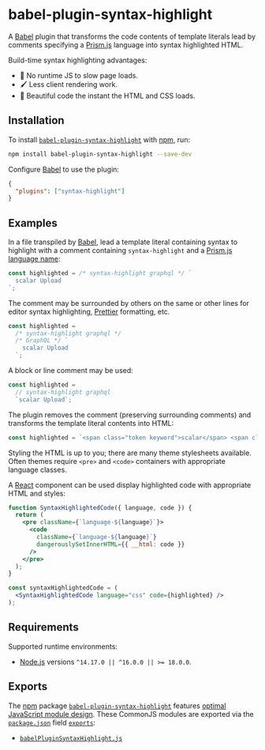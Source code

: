 # babel-plugin-syntax-highlight

A [Babel](https://babeljs.io) plugin that transforms the code contents of template literals lead by comments specifying a [Prism.js](https://prismjs.com) language into syntax highlighted HTML.

Build-time syntax highlighting advantages:

- 🚀 No runtime JS to slow page loads.
- 🖌 Less client rendering work.
- 🎨 Beautiful code the instant the HTML and CSS loads.

## Installation

To install [`babel-plugin-syntax-highlight`](https://npm.im/babel-plugin-syntax-highlight) with [npm](https://npmjs.com/get-npm), run:

```sh
npm install babel-plugin-syntax-highlight --save-dev
```

Configure [Babel](https://babeljs.io) to use the plugin:

```json
{
  "plugins": ["syntax-highlight"]
}
```

## Examples

In a file transpiled by [Babel](https://babeljs.io), lead a template literal containing syntax to highlight with a comment containing `syntax-highlight` and a [Prism.js language name](https://prismjs.com/#supported-languages):

```js
const highlighted = /* syntax-highlight graphql */ `
  scalar Upload
`;
```

The comment may be surrounded by others on the same or other lines for editor syntax highlighting, [Prettier](https://prettier.io) formatting, etc.

```js
const highlighted =
  /* syntax-highlight graphql */
  /* GraphQL */ `
    scalar Upload
  `;
```

A block or line comment may be used:

```js
const highlighted =
  // syntax-highlight graphql
  `scalar Upload`;
```

The plugin removes the comment (preserving surrounding comments) and transforms the template literal contents into HTML:

```js
const highlighted = `<span class="token keyword">scalar</span> <span class="token class-name">Upload</span>`;
```

Styling the HTML is up to you; there are many theme stylesheets available. Often themes require `<pre>` and `<code>` containers with appropriate language classes.

A [React](https://reactjs.org) component can be used display highlighted code with appropriate HTML and styles:

```jsx
function SyntaxHighlightedCode({ language, code }) {
  return (
    <pre className={`language-${language}`}>
      <code
        className={`language-${language}`}
        dangerouslySetInnerHTML={{ __html: code }}
      />
    </pre>
  );
}
```

```jsx
const syntaxHighlightedCode = (
  <SyntaxHighlightedCode language="css" code={highlighted} />
);
```

## Requirements

Supported runtime environments:

- [Node.js](https://nodejs.org) versions `^14.17.0 || ^16.0.0 || >= 18.0.0`.

## Exports

The [npm](https://npmjs.com) package [`babel-plugin-syntax-highlight`](https://npm.im/babel-plugin-syntax-highlight) features [optimal JavaScript module design](https://jaydenseric.com/blog/optimal-javascript-module-design). These CommonJS modules are exported via the [`package.json`](./package.json) field [`exports`](https://nodejs.org/api/packages.html#exports):

- [`babelPluginSyntaxHighlight.js`](./babelPluginSyntaxHighlight.js)
